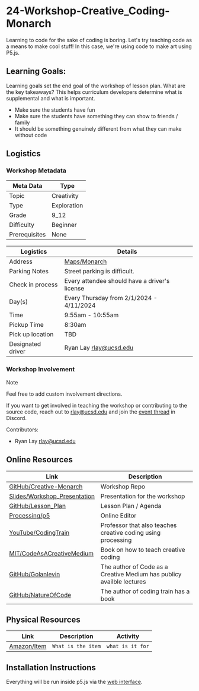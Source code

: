 # 24-Workshop-Creative_Coding-Monarch

Learning to code for the sake of coding is boring. Let's try teaching code
as a means to make cool stuff! In this case, we're using code to make art using P5.js.

## Learning Goals:

Learning goals set the end goal of the workshop of lesson plan. What are the key
takeaways? This helps curriculum developers determine what is supplemental and 
what is important.

- Make sure the students have fun
- Make sure the students have something they can show to friends / family
- It should be something genuinely different from what they can make without code

## Logistics

### Workshop Metadata

| Meta Data | Type |
| --- | --- |
| Topic | Creativity |
| Type | Exploration|
| Grade | 9_12 |
| Difficulty | Beginner |
| Prerequisites | None |


| Logistics | Details |
| --- | --- |
| Address | [Maps/Monarch](https://maps.app.goo.gl/6w3AFvz69QkG6S9U9) |
| Parking Notes | Street parking is difficult. |
| Check in process | Every attendee should have a driver's license |
| Day(s) | Every Thursday from 2/1/2024 - 4/11/2024 |
| Time | 9:55am - 10:55am |
| Pickup Time | 8:30am |
| Pick up location | TBD |
| Designated driver | Ryan Lay rlay@ucsd.edu |


### Workshop Involvement

> [!NOTE]
> Feel free to add custom involvement directions.

If you want to get involved in teaching the workshop or contributing to the 
source code, reach out to rlay@ucsd.edu and join the 
[event thread](https://discord.com/channels/799112419343335465/1201634413335806102) in Discord.

Contributors:
- Ryan Lay rlay@ucsd.edu

## Online Resources

| Link | Description |
| --- | --- |
| [GitHub/Creative-Monarch](https://github.com/CS-foreach/24-Workshop-Creative-Monarch) | Workshop Repo |
| [Slides/Workshop_Presentation]() | Presentation for the workshop |
| [GitHub/Lesson_Plan](./workshop.md) | Lesson Plan / Agenda |
| [Processing/p5](https://editor.p5js.org/) | Online Editor |
| [YouTube/CodingTrain](https://thecodingtrain.com/tracks/code-programming-with-p5-js) | Professor that also teaches creative coding using processing |
| [MIT/CodeAsACreativeMedium](https://github.com/CodeAsCreativeMedium/exercises) | Book on how to teach creative coding |
| [GitHub/Golanlevin](https://github.com/golanlevin/lectures/) | The author of Code as a Creative Medium has publicy availble lectures |
| [GitHub/NatureOfCode](https://github.com/nature-of-code/noc-book-2023) | The author of coding train has a book |

## Physical Resources

| Link | Description | Activity |
| --- | --- | --- |
| [Amazon/Item]() | `What is the item` | `what is it for` |


## Installation Instructions

Everything will be run inside p5.js via the [web interface](https://editor.p5js.org/).